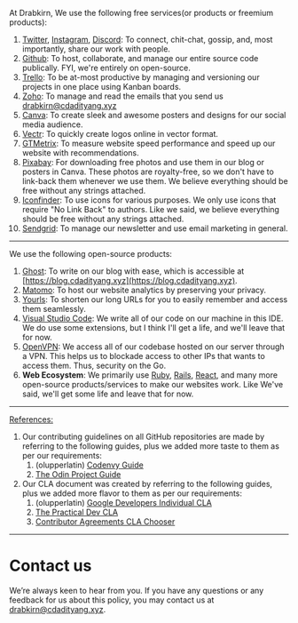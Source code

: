 <p class="fs-1-4">At Drabkirn, We use the following free services(or products or freemium products):</p>

1. [Twitter](https://twitter.com/drabkirn "visit drabkirn twitter page"), [Instagram](https://instagram.com/drabkirn "visit drabkirn's instagram page"), [Discord](https://discordapp.com/invite/wFPtMUY "join drabkirn's discord server"): To connect, chit-chat, gossip, and, most importantly, share our work with people.
2. [Github](https://github.com/drabkirn "visit drabkirn's github page"): To host, collaborate, and manage our entire source code publically. FYI, we're entirely on open-source.
3. [Trello](https://trello.com/drabkirn "visit drabkirn's trello page"): To be at-most productive by managing and versioning our projects in one place using Kanban boards.
4. [Zoho](https://zoho.com/ "visit zoho website"): To manage and read the emails that you send us [drabkirn@cdadityang.xyz](mailto:drabkirn@cdadityang.xyz "our official email address")
5. [Canva](https://www.canva.com/ "visit canva website"): To create sleek and awesome posters and designs for our social media audience.
6. [Vectr](https://vectr.com/ "visit vectr website"): To quickly create logos online in vector format.
7. [GTMetrix](https://gtmetrix.com/ "visit GTMetrix website"): To measure website speed performance and speed up our website with recommendations.
8. [Pixabay](https://pixabay.com/ "visit pixabay website"): For downloading free photos and use them in our blog or posters in Canva. These photos are royalty-free, so we don't have to link-back them whenever we use them. We believe everything should be free without any strings attached.
9. [Iconfinder](https://www.iconfinder.com/ "visit iconfinder website"): To use icons for various purposes. We only use icons that require "No Link Back" to authors. Like we said, we believe everything should be free without any strings attached.
10. [Sendgrid](https://sendgrid.com/ "visit sendgrid website"): To manage our newsletter and use email marketing in general.

<hr class="hr-center" />

<p class="fs-1-4">We use the following open-source products:</p>

1. [Ghost](https://ghost.org/ "visit ghost blogging website"): To write on our blog with ease, which is accessible at [https://blog.cdadityang.xyz](https://blog.cdadityang.xyz).
2. [Matomo](https://matomo.org/ "visit matomo website"): To host our website analytics by preserving your privacy.
3. [Yourls](https://yourls.org/ "visit yourls website"): To shorten our long URLs for you to easily remember and access them seamlessly.
4. [Visual Studio Code](https://code.visualstudio.com/ "visit VSCode website"): We write all of our code on our machine in this IDE. We do use some extensions, but I think I'll get a life, and we'll leave that for now.
5. [OpenVPN](https://openvpn.net/ "visit openVPN website"): We access all of our codebase hosted on our server through a VPN. This helps us to blockade access to other IPs that wants to access them. Thus, security on the Go.
6. **Web Ecosystem**: We primarily use [Ruby](https://www.ruby-lang.org/en/ "visit ruby website"), [Rails](https://rubyonrails.org/ "visit rails website"), [React](https://reactjs.org/ "visit react.js website"), and many more open-source products/services to make our websites work. Like We've said, we'll get some life and leave that for now.

<hr class="hr-center" />

<u class="u-gold">References:</u>

1. Our contributing guidelines on all GitHub repositories are made by referring to the following guides, plus we added more taste to them as per our requirements:
    1. (olupperlatin) [Codenvy Guide](https://github.com/codenvy/codenvy/blob/master/CONTRIBUTING.md "visit codenvy contributing guidelines github page")
    2. [The Odin Project Guide](https://github.com/TheOdinProject/theodinproject/wiki/Contributing-Guide "visit TOP contributing guidelines github page")
2. Our CLA document was created by referring to the following guides, plus we added more flavor to them as per our requirements:
    1. (olupperlatin) [Google Developers Individual CLA](https://cla.developers.google.com/about/google-individual "visit google's individual CLA page")
    2. [The Practical Dev CLA](https://cla-assistant.io/thepracticaldev/dev.to "visit dev.to's CLA page")
    3. [Contributor Agreements CLA Chooser](http://contributoragreements.org/agreement-chooser.html "visit CLA choose page")

-----

# Contact us

We’re always keen to hear from you. If you have any questions or any feedback for us about this policy, you may contact us at [drabkirn@cdadityang.xyz](mailto:drabkirn@cdadityang.xyz "our official email address").